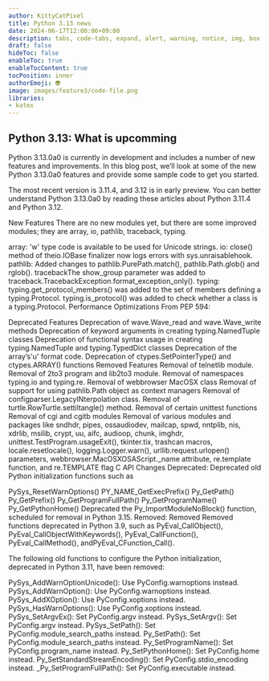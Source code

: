 ```yaml
---
author: KittyCatPixel
title: Python 3.13 news
date: 2024-06-17T12:00:06+09:00
description: tabs, code-tabs, expand, alert, warning, notice, img, box
draft: false
hideToc: false
enableToc: true
enableTocContent: true
tocPosition: inner
authorEmoji: 👽
image: images/feature3/code-file.png
libraries:
- katex
---
```


## Python 3.13: What is upcomming 

Python 3.13.0a0 is currently in development and includes a number of new features and improvements. In this blog post, we’ll look at some of the new Python 3.13.0a0 features and provide some sample code to get you started.

The most recent version is 3.11.4, and 3.12 is in early preview. You can better understand Python 3.13.0a0 by reading these articles about Python 3.11.4 and Python 3.12.

New Features
There are no new modules yet, but there are some improved modules; they are array, io, pathlib, traceback, typing.

array: 'w' type code is available to be used for Unicode strings.
io: close() method of theio.IOBase finalizer now logs errors with sys.unraisablehook.
pathlib: Added changes to pathlib.PurePath.match(), pathlib.Path.glob() and rglob().
tracebackThe show_group parameter was added to traceback.TracebackException.format_exception_only().
typing: typing.get_protocol_members() was added to the set of members defining a typing.Protocol. typing.is_protocol() was added to check whether a class is a typing.Protocol.
Performance Optimizations
From PEP 594:

Deprecated Features
Deprecation of wave.Wave_read and wave.Wave_write methods
Deprecation of keyword arguments in creating typing.NamedTuple classes
Deprecation of functional syntax usage in creating typing.NamedTuple and typing.TypedDict classes
Deprecation of the array’s'u' format code.
Deprecation of ctypes.SetPointerType() and ctypes.ARRAY() functions
Removed Features
Removal of telnetlib module.
Removal of 2to3 program and lib2to3 module.
Removal of namespaces typing.io and typing.re.
Removal of webbrowser MacOSX class
Removal of support for using pathlib.Path object as context managers
Removal of configparser.LegacyINterpolation class.
Removal of turtle.RowTurtle.settiltangle() method.
Removal of certain unittest functions
Removal of cgi and cgitb modules
Removal of various modules and packages like sndhdr, pipes, ossaudiodev, mailcap, spwd, nntplib, nis, xdrlib, msilib, crypt, uu, aifc, audioop, chunk, imghdr, unittest.TestProgram.usageExit(), tkinter.tix, trashcan macros, locale.resetlocale(), logging.Logger.warn(), urllib.request.urlopen() parameters, webbrowser.MacOSXOSAScript._name attribute, re.template function, and re.TEMPLATE flag
C API Changes
Deprecated:
Deprecated old Python initialization functions such as

PySys_ResetWarnOptions()
PY_NAME_GetExecPrefix()
Py_GetPath()
Py_GetPrefix()
Py_GetProgramFullPath()
Py_GetProgramName()
Py_GetPythonHome()
Deprecated the Py_ImportModuleNoBlock() function, scheduled for removal in Python 3.15. Removed:
Removed
Removed functions deprecated in Python 3.9, such as PyEval_CallObject(), PyEval_CallObjectWithKeywords(), PyEval_CallFunction(), PyEval_CallMethod(), andPyEval_CFunction_Call().

The following old functions to configure the Python initialization, deprecated in Python 3.11, have been removed:

PySys_AddWarnOptionUnicode(): Use PyConfig.warnoptions instead.
PySys_AddWarnOption(): Use PyConfig.warnoptions instead.
PySys_AddXOption(): Use PyConfig.xoptions instead.
PySys_HasWarnOptions(): Use PyConfig.xoptions instead.
PySys_SetArgvEx(): Set PyConfig.argv instead.
PySys_SetArgv(): Set PyConfig.argv instead.
PySys_SetPath(): Set PyConfig.module_search_paths instead.
Py_SetPath(): Set PyConfig.module_search_paths instead.
Py_SetProgramName(): Set PyConfig.program_name instead.
Py_SetPythonHome(): Set PyConfig.home instead.
Py_SetStandardStreamEncoding(): Set PyConfig.stdio_encoding instead.
_Py_SetProgramFullPath(): Set PyConfig.executable instead.

